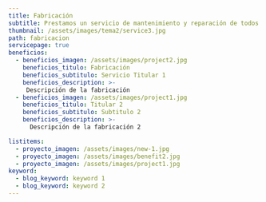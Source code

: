 ```yaml
---
title: Fabricación
subtitle: Prestamos un servicio de mantenimiento y reparación de todos nuestros productos para prolongar la vida útil de tu toldo.
thumbnail: /assets/images/tema2/service3.jpg
path: fabricacion
servicepage: true
beneficios:
  - beneficios_imagen: /assets/images/project2.jpg
    beneficios_titulo: Fabricación
    beneficios_subtitulo: Servicio Titular 1
    beneficios_description: >-
     Descripción de la fabricación
  - beneficios_imagen: /assets/images/project1.jpg
    beneficios_titulo: Titular 2
    beneficios_subtitulo: Subtitulo 2
    beneficios_description: >-
      Descripción de la fabricación 2

listitems:
  - proyecto_imagen: /assets/images/new-1.jpg
  - proyecto_imagen: /assets/images/benefit2.jpg
  - proyecto_imagen: /assets/images/project1.jpg
keyword:
  - blog_keyword: keyword 1
  - blog_keyword: keyword 2
---
```

